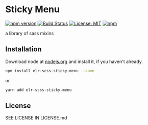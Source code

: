 # Sticky Menu

[![npm version](http://img.shields.io/npm/v/elr-scss-sticky-menu.svg)](https://www.npmjs.org/package/elr-scss-sticky-menu)
[![Build Status](https://github.com/elr-scss-sticky-menu/workflows/CI/badge.svg)](https://github.com/elr-scss-sticky-menu/actions?workflow=CI)
[![License: MIT](https://img.shields.io/badge/License-MIT-yellow.svg)](https://opensource.org/licenses/MIT)
[![npm](https://img.shields.io/npm/dm/elr-scss-sticky-menu.svg?style=flat)](https://npmjs.com/package/elr-scss-sticky-menu)

a library of sass mixins

## Installation

Download node at [nodejs.org](http://nodejs.org) and install it, if you haven't already.

```sh
npm install elr-scss-sticky-menu --save
```

or

```sh
yarn add elr-scss-sticky-menu
```

## License

SEE LICENSE IN LICENSE.md
